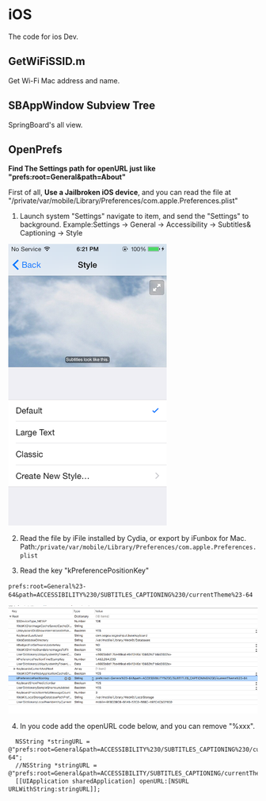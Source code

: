 # iOS
The code for ios Dev.

## GetWiFiSSID.m
Get Wi-Fi Mac address and name.


## SBAppWindow Subview Tree
SpringBoard's all view.


## OpenPrefs
**Find The Settings path for openURL just like "prefs:root=General&path=About"**

First of all, **Use a Jailbroken iOS device**, and you can read the file at "/private/var/mobile/Library/Preferences/com.apple.Preferences.plist"

 1. Launch system "Settings" navigate to item, and send the "Settings" to background.
  Example:Settings -> General -> Accessibility -> Subtitles& Captioning -> Style
 
  ![iOS](OpenPrefs/ScreenShotOfStyle.PNG)
 
 2. Read the file by iFile installed by Cydia, or export by iFunbox for Mac.
  Path:`/private/var/mobile/Library/Preferences/com.apple.Preferences.plist`
 
 3. Read the key "kPreferencePositionKey"

 `prefs:root=General%23-64&path=ACCESSIBILITY%230/SUBTITLES_CAPTIONING%230/currentTheme%23-64`
  
  ![iOS](OpenPrefs/kPreferencePositionKey.png)

 4. In you code add the openURL code below, and you can remove "%xxx".

 ```objc
   NSString *stringURL = @"prefs:root=General&path=ACCESSIBILITY%230/SUBTITLES_CAPTIONING%230/currentTheme%23-64";
   //NSString *stringURL = @"prefs:root=General&path=ACCESSIBILITY/SUBTITLES_CAPTIONING/currentTheme";
   [[UIApplication sharedApplication] openURL:[NSURL URLWithString:stringURL]];
 ```
